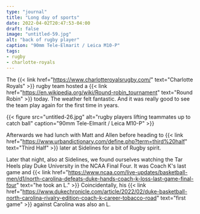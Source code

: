 ```yaml
---
type: "journal"
title: "Long day of sports"
date: 2022-04-02T20:47:53-04:00
draft: false
image: "untitled-59.jpg"
alt: "back of rugby player"
caption: "90mm Tele-Elmarit / Leica M10-P"
tags:
- rugby
- charlotte-royals
---
```


The {{< link href="https://www.charlotteroyalsrugby.com/" text="Charlotte Royals" >}} rugby team hosted a {{< link href="https://en.wikipedia.org/wiki/Round-robin_tournament" text="Round Robin" >}} today. The weather felt fantastic. And it was really good to see the team play again for the first time in years. 

{{< figure src="untitled-26.jpg" alt="rugby players lifting teammates up to catch ball" caption="90mm Tele-Elmarit / Leica M10-P" >}}

Afterwards we had lunch with Matt and Allen before heading to {{< link href="https://www.urbandictionary.com/define.php?term=third%20half" text="Third Half" >}} later at Sidelines for a bit of Rugby spirit.

Later that night, also at Sidelines, we found ourselves watching the Tar Heels play Duke University in the NCAA Final Four. It was Coach K's last game and {{< link href="https://www.ncaa.com/live-updates/basketball-men/d1/north-carolina-defeats-duke-hands-coach-k-loss-last-game-final-four" text="he took an L." >}} Coincidentally, his {{< link href="https://www.dukechronicle.com/article/2022/02/duke-basketball-north-carolina-rivalry-edition-coach-k-career-tobacco-road" text="first game" >}} against Carolina was also an L.
